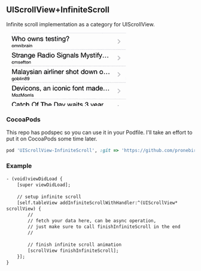 ## UIScrollView+InfiniteScroll

Infinite scroll implementation as a category for UIScrollView.

![GIF Image](README%20images/InfiniteScroll.gif)

### CocoaPods

This repo has podspec so you can use it in your Podfile. I'll take an effort to put it on CocoaPods some time later.

```ruby
pod 'UIScrollView-InfiniteScroll', :git => 'https://github.com/pronebird/UIScrollView-InfiniteScroll.git'
```

### Example

```objc
- (void)viewDidLoad {
    [super viewDidLoad];

    // setup infinite scroll
    [self.tableView addInfiniteScrollWithHandler:^(UIScrollView* scrollView) {
        //
        // fetch your data here, can be async operation,
        // just make sure to call finishInfiniteScroll in the end
        //

        // finish infinite scroll animation
        [scrollView finishInfiniteScroll];
    }];
}
```
